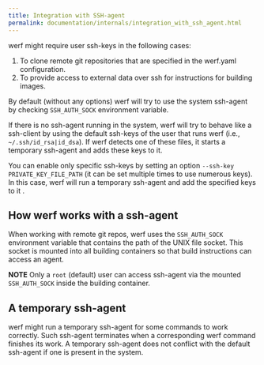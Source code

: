 ```yaml
---
title: Integration with SSH-agent
permalink: documentation/internals/integration_with_ssh_agent.html
---
```


werf might require user ssh-keys in the following cases:

1. To clone remote git repositories that are specified in the werf.yaml configuration.
2. To provide access to external data over ssh for instructions for building images.

By default (without any options) werf will try to use the system ssh-agent by checking `SSH_AUTH_SOCK` environment variable.

If there is no ssh-agent running in the system, werf will try to behave like a ssh-client by using the default ssh-keys of the user that runs werf (i.e., `~/.ssh/id_rsa|id_dsa`). If werf detects one of these files, it starts a temporary ssh-agent and adds these keys to it.

You can enable only specific ssh-keys by setting an option `--ssh-key PRIVATE_KEY_FILE_PATH` (it can be set multiple times to use numerous keys). In this case, werf will run a temporary ssh-agent and add the specified keys to it .

## How werf works with a ssh-agent

When working with remote git repos, werf uses the `SSH_AUTH_SOCK` environment variable that contains the path of the UNIX file socket. This socket is mounted into all building containers so that build instructions can access an agent.

**NOTE** Only a `root` (default) user can access ssh-agent via the mounted `SSH_AUTH_SOCK` inside the building container.

## A temporary ssh-agent

werf might run a temporary ssh-agent for some commands to work correctly. Such ssh-agent terminates when a corresponding werf command finishes its work. A temporary ssh-agent does not conflict with the default ssh-agent if one is present in the system.
